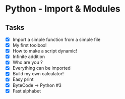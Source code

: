 # Python - Import & Modules
## Tasks

- [x] Import a simple function from a simple file
- [x] My first toolbox!
- [x] How to make a script dynamic!
- [x] Infinite addition
- [x] Who are you ?
- [x] Everything can be imported
- [x] Build my own calculator!
- [x] Easy print
- [x] ByteCode -> Python #3
- [x] Fast alphabet
